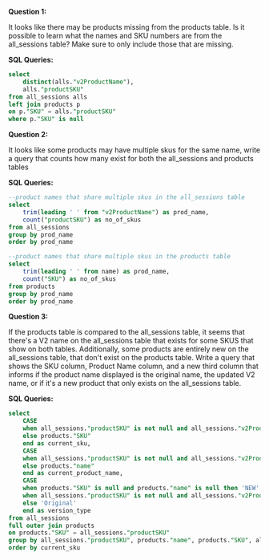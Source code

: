 **Question 1:** 

It looks like there may be products missing from the products table. Is it possible to learn what the names and SKU numbers are from the all_sessions table? Make sure to only include those that are missing. 

**SQL Queries:**

~~~sql
select
	distinct(alls."v2ProductName"),
	alls."productSKU"
from all_sessions alls
left join products p
on p."SKU" = alls."productSKU"
where p."SKU" is null
~~~

**Question 2:**

It looks like some products may have multiple skus for the same name, write a query that counts how many exist for both the all_sessions and products tables

**SQL Queries:**

~~~sql
--product names that share multiple skus in the all_sessions table
select
	trim(leading ' ' from "v2ProductName") as prod_name,
	count("productSKU") as no_of_skus
from all_sessions
group by prod_name
order by prod_name
~~~
~~~sql
--product names that share multiple skus in the products table
select
	trim(leading ' ' from name) as prod_name,
	count("SKU") as no_of_skus
from products
group by prod_name
order by prod_name
~~~

**Question 3:**

If the products table is compared to the all_sessions table, it seems that there's a V2 name on the all_sessions table that exists for some SKUS that show on both tables. Additionally, some products are entirely new on the all_sessions table, that don't exist on the products table. Write a query that shows the SKU column, Product Name column, and a new third column that informs if the product name displayed is the original name, the updated V2 name, or if it's a new product that only exists on the all_sessions table.

**SQL Queries:**
~~~sql
select 
	CASE
	when all_sessions."productSKU" is not null and all_sessions."v2ProductName" is not null then all_sessions."productSKU"
	else products."SKU"
	end as current_sku,
	CASE
	when all_sessions."productSKU" is not null and all_sessions."v2ProductName" is not null then all_sessions."v2ProductName"
	else products."name"
	end as current_product_name,
	CASE
	when products."SKU" is null and products."name" is null then 'NEW'
	when all_sessions."productSKU" is not null and all_sessions."v2ProductName" is not null then 'Updated to V2'
	else 'Original'
	end as version_type
from all_sessions
full outer join products
on products."SKU" = all_sessions."productSKU"
group by all_sessions."productSKU", products."name", products."SKU", all_sessions."v2ProductName"
order by current_sku
~~~
